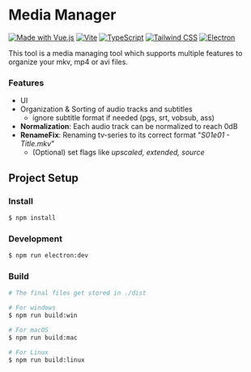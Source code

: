 # Media Manager

[![Made with Vue.js](https://img.shields.io/badge/Made%20with-Vue.js-42b883?style=flat-square&logo=vue.js)](https://vuejs.org)
[![Vite](https://img.shields.io/badge/Vite-Built%20with-646CFF?style=flat-square&logo=vite)](https://vitejs.dev)
[![TypeScript](https://img.shields.io/badge/TypeScript-Ready-3178C6?style=flat-square&logo=typescript)](https://www.typescriptlang.org)
[![Tailwind CSS](https://img.shields.io/badge/TailwindCSS-Styled-38B2AC?style=flat-square&logo=tailwind-css)](https://tailwindcss.com)
[![Electron](https://img.shields.io/badge/Electron-Built%20with-47848F?style=flat-square&logo=electron&logoColor=white)](https://www.electronjs.org)

This tool is a media managing tool which supports multiple features to organize your mkv, mp4 or avi files.

### Features

- UI
- Organization & Sorting of audio tracks and subtitles
    - ignore subtitle format if needed (pgs, srt, vobsub, ass)
- **Normalization**: Each audio track can be normalized to reach 0dB
- **RenameFix**: Renaming tv-series to its correct format "*S01e01 - Title.mkv*"
    - (Optional) set flags like *upscaled, extended, source*

## Project Setup

### Install

```bash
$ npm install
```

### Development

```bash
$ npm run electron:dev
```

### Build

```bash
# The final files get stored in ./dist

# For windows
$ npm run build:win

# For macOS
$ npm run build:mac

# For Linux
$ npm run build:linux
```
